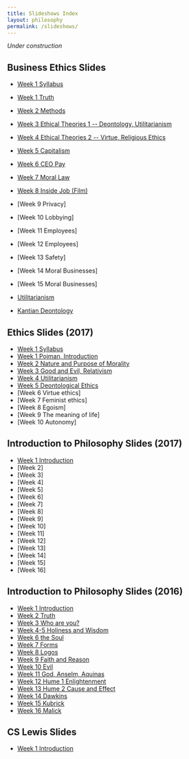 ```yaml
---
title: Slideshows Index
layout: philosophy
permalink: /slideshows/
---
```


*Under construction*

## Business Ethics Slides

* [Week 1 Syllabus](/slideshows/business1intro)
* [Week 1 Truth](/slideshows/business1truth)
* [Week 2 Methods](http://www.keithbuhler.com/slideshows/business2methods)
* [Week 3 Ethical Theories 1 -- Deontology, Utilitarianism](/slideshows/business3theories1)
* [Week 4 Ethical Theories 2 -- Virtue, Religious Ethics](http://www.keithbuhler.com/slideshows/business4virtue)
* [Week 5 Capitalism](/slideshows/business5capitalism)
* [Week 6 CEO Pay](/slideshows/business6ceopay)
* [Week 7 Moral Law](/slideshows/business7morallaw)
* [Week 8 Inside Job (Film)](http://www.keithbuhler.com/slideshows/business6insidejob)
* [Week 9 Privacy]
* [Week 10 Lobbying]
* [Week 11 Employees]
* [Week 12 Employees]
* [Week 13 Safety]
* [Week 14 Moral Businesses]
* [Week 15 Moral Businesses]


* [Utilitarianism](/slideshows/business3util)
* [Kantian Deontology](http://www.keithbuhler.com/slideshows/business4kant)


## Ethics Slides (2017)

* [Week 1 Syllabus](/slideshows/ethics1syllabus)
* [Week 1 Pojman, Introduction](/slideshows/ethics1pojman)
* [Week 2 Nature and Purpose of Morality](http://www.keithbuhler.com/slideshows/ethics2morality)
* [Week 3 Good and Evil, Relativism](http://www.keithbuhler.com/slideshows/ethics3goodandevil)
* [Week 4 Utilitarianism](http://www.keithbuhler.com/slideshows/ethics4utilitarianism)
* [Week 5 Deontological Ethics](http://www.keithbuhler.com/slideshows/ethics5deontology)
* [Week 6 Virtue ethics]
* [Week 7 Feminist ethics]
* [Week 8 Egoism]
* [Week 9 The meaning of life]
* [Week 10 Autonomy]


## Introduction to Philosophy Slides (2017)

* [Week 1 Introduction](/slideshows/intro1syllabus)
* [Week 2]
* [Week 3]
* [Week 4]
* [Week 5]
* [Week 6]
* [Week 7]
* [Week 8]
* [Week 9]
* [Week 10]
* [Week 11]
* [Week 12]
* [Week 13]
* [Week 14]
* [Week 15]
* [Week 16]


## Introduction to Philosophy Slides (2016)

* [Week 1 Introduction](https://drive.google.com/open?id=1eHONx_wurKNZP-bXe_uuHVLvO5hov8wXjc6iivl5qOs)
* [Week 2 Truth](https://docs.google.com/presentation/d/15cMYBmq8hgJS_cycvzxK-jeG1WbGMB_nnfoCOKxp01Y/edit)
* [Week 3 Who are you?](https://docs.google.com/presentation/d/1gwwpPaNLDQBBUws_Q71VisxtAwOEGGD3-V-o6F9n_OE/edit)
* [Week 4-5 Holiness and Wisdom](https://docs.google.com/presentation/d/1VnRf3kNIHvuPd9RAOWrP3TVlKGR6AoxSc62kTo00Y0s/)
* [Week 6 the Soul](https://docs.google.com/presentation/d/1v8DnqgR0ka1ZXRheCGudtr8dwiVHsWPDDWttyRA-IEA/edit?usp=drive_web)
* [Week 7 Forms](https://docs.google.com/presentation/d/1n7xV3Kku4tNME5wfFetn-5q3ciqt6bwEGz3yCO9jdhc/edit?usp=drive_web)
* [Week 8 Logos](https://docs.google.com/presentation/d/1Stth-veFK7UV9BKqpFTXaDL6lE17iAyPfV8bbExD6cw/edit?usp=drive_web)
* [Week 9 Faith and Reason](https://docs.google.com/presentation/d/19uda8A8CpEmdK_uL5hGVe8DfLvCswxodufSlFKKsjZ8/)
* [Week 10 Evil](https://docs.google.com/presentation/d/1CUVE28R1D6sJ83iKGvrsT4LOuAnNFD0nfR2Sc-jLJUk/)
* [Week 11 God, Anselm, Aquinas](https://docs.google.com/presentation/d/1aSTEQeEsapdRxa1EFWRBIuV3A3OftHRvqYFnHaO_Htg/)
* [Week 12 Hume 1 Enlightenment](https://docs.google.com/presentation/d/1erxWdo5D1rlgPoseW4yE33-zHk2X7WCuFI-roVv_W4A/edit)
* [Week 13 Hume 2 Cause and Effect](https://docs.google.com/presentation/d/1ILd04EoE-8OG7uYXwDgHrxSmp7Q-QQX7vLjw4kSqFNM/)
* [Week 14 Dawkins](https://docs.google.com/presentation/d/1KfLUJo2VhMpv13UZ1fNKjpbeKXqoe4fPDU5Trw7Yf9w/)
* [Week 15 Kubrick](https://docs.google.com/presentation/d/1hIzk8dfLircKW-9Yemd37OK4inNW3D-4-uov-Tj_qAQ/)
* [Week 16 Malick](https://docs.google.com/presentation/d/1nP-FNHKbIAWb59OAdWaH4TQmRVMoJs_yy3cqAJEgCZ0/)

## CS Lewis Slides

* [Week 1 Introduction](/slideshows/lewis1intro)


